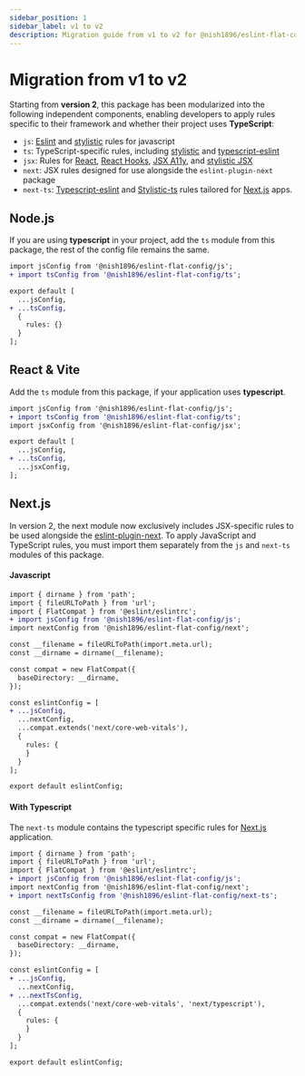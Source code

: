 ```yaml
---
sidebar_position: 1
sidebar_label: v1 to v2
description: Migration guide from v1 to v2 for @nish1896/eslint-flat-config.
---
```


# Migration from v1 to v2

Starting from **version 2**, this package has been modularized into the following independent components, enabling developers to apply rules specific to their framework and whether their project uses **TypeScript**:

- `js`: [Eslint](https://eslint.org/docs/latest/rules/) and [stylistic](https://eslint.style/packages/js) rules for javascript
- `ts`: TypeScript-specific rules, including [stylistic](https://eslint.style/packages/ts) and [typescript-eslint](https://typescript-eslint.io/rules/)
- `jsx`: Rules for [React](https://github.com/jsx-eslint/eslint-plugin-react/tree/master/docs/rules), [React Hooks](https://www.npmjs.com/package/eslint-plugin-react-hooks), [JSX A11y](https://github.com/jsx-eslint/eslint-plugin-jsx-a11y/tree/main?tab=readme-ov-file#supported-rules), and [stylistic JSX](https://eslint.style/packages/jsx)
- `next`:  JSX rules designed for use alongside the `eslint-plugin-next` package 
- `next-ts`: [Typescript-eslint](https://typescript-eslint.io/rules/) and [Stylistic-ts](https://eslint.style/packages/ts) rules tailored for [Next.js](https://nextjs.org/) apps.


## Node.js

If you are using **typescript** in your project, add the `ts` module from this package, the rest of the config file remains the same.

```diff
import jsConfig from '@nish1896/eslint-flat-config/js';
+ import tsConfig from '@nish1896/eslint-flat-config/ts';

export default [
  ...jsConfig,
+ ...tsConfig,
  {
    rules: {}
  }
];
```

## React & Vite

Add the `ts` module from this package, if your application uses **typescript**.

```diff
import jsConfig from '@nish1896/eslint-flat-config/js';
+ import tsConfig from '@nish1896/eslint-flat-config/ts';
import jsxConfig from '@nish1896/eslint-flat-config/jsx';

export default [
  ...jsConfig,
+ ...tsConfig,
  ...jsxConfig,
];
```

## Next.js

In version 2, the next module now exclusively includes JSX-specific rules to be used alongside the [eslint-plugin-next](https://www.npmjs.com/package/eslint-plugin-next). To apply JavaScript and TypeScript rules, you must import them separately from the `js` and `next-ts` modules of this package.

<h4>Javascript</h4>

```diff
import { dirname } from 'path';
import { fileURLToPath } from 'url';
import { FlatCompat } from '@eslint/eslintrc';
+ import jsConfig from '@nish1896/eslint-flat-config/js';
import nextConfig from '@nish1896/eslint-flat-config/next';

const __filename = fileURLToPath(import.meta.url);
const __dirname = dirname(__filename);

const compat = new FlatCompat({
  baseDirectory: __dirname,
});

const eslintConfig = [
+ ...jsConfig,
  ...nextConfig,
  ...compat.extends('next/core-web-vitals'),
  {
    rules: {
    }
  }
];

export default eslintConfig;
```

<h4>With Typescript</h4>

The `next-ts` module contains the typescript specific rules for [Next.js](https://nextjs.org/) application.

```diff
import { dirname } from 'path';
import { fileURLToPath } from 'url';
import { FlatCompat } from '@eslint/eslintrc';
+ import jsConfig from '@nish1896/eslint-flat-config/js';
import nextConfig from '@nish1896/eslint-flat-config/next';
+ import nextTsConfig from '@nish1896/eslint-flat-config/next-ts';

const __filename = fileURLToPath(import.meta.url);
const __dirname = dirname(__filename);

const compat = new FlatCompat({
  baseDirectory: __dirname,
});

const eslintConfig = [
+ ...jsConfig,
  ...nextConfig,
+ ...nextTsConfig,
  ...compat.extends('next/core-web-vitals', 'next/typescript'),
  {
    rules: {
    }
  }
];

export default eslintConfig;
```
